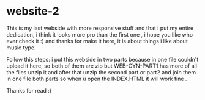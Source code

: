 # website-2
This is my last webside with more responsive stuff and that i put my entire dedication, i think it looks more pro than the first one ,
i hope you like who ever check it :) and thanks for make it here, it is about things i like about music type.

Follow this steps:
i put this webside in two parts because in one file couldn't upload it here, so both of them are zip but WEB-CYN-PART1 has more of all the files unzip it and after that unzip the second part or part2 and join them in one file both parts so when u open the INDEX.HTML it will work fine .

Thanks for read :)
